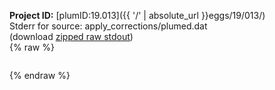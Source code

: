 **Project ID:** [plumID:19.013]({{ '/' | absolute_url }}eggs/19/013/)  
Stderr for source:  apply_corrections/plumed.dat   
(download [zipped raw stdout](plumed.dat.plumed_master.stdout.txt.zip))  
{% raw %}
<pre>
</pre>
{% endraw %}
